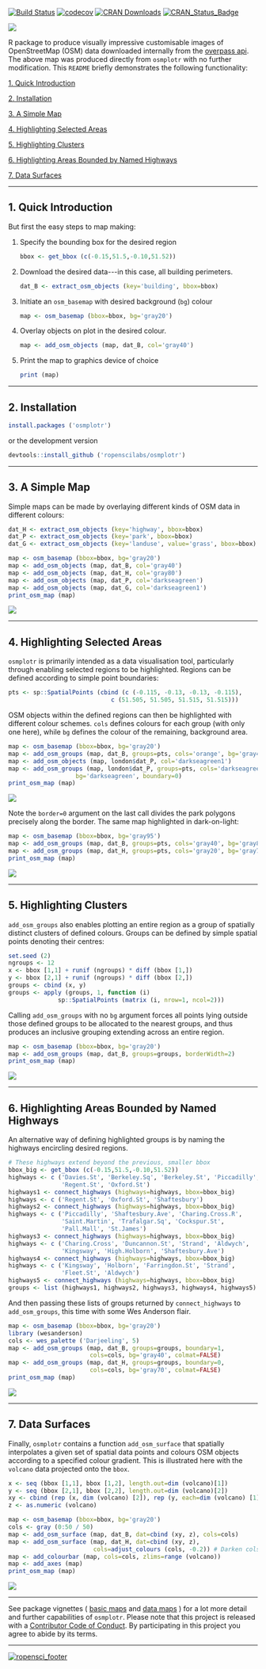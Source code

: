 [![Build Status](https://travis-ci.org/ropenscilabs/osmplotr.svg?branch=master)](https://travis-ci.org/ropenscilabs/osmplotr) [![codecov](https://codecov.io/gh/ropenscilabs/osmplotr/branch/master/graph/badge.svg)](https://codecov.io/gh/ropenscilabs/osmplotr) [![CRAN Downloads](http://cranlogs.r-pkg.org/badges/grand-total/osmplotr?color=orange)](http://cran.r-project.org/package=osmplotr) [![CRAN\_Status\_Badge](http://www.r-pkg.org/badges/version/osmplotr)](http://cran.r-project.org/package=osmplotr)

![](./figure/map1.png)

R package to produce visually impressive customisable images of OpenStreetMap (OSM) data downloaded internally from the [overpass api](http://overpass-api.de/). The above map was produced directly from `osmplotr` with no further modification. This `README` briefly demonstrates the following functionality:

[1. Quick Introduction](#1%20intro)

[2. Installation](#2%20installation)

[3. A Simple Map](#3%20simple%20map)

[4. Highlighting Selected Areas](#4%20highlighting%20areas)

[5. Highlighting Clusters](#5%20highlighting%20clusters)

[6. Highlighting Areas Bounded by Named Highways](#6%20highlighting%20with%20highways)

[7. Data Surfaces](#7%20data%20surfaces)

------------------------------------------------------------------------

<a name="1 intro"></a>1. Quick Introduction
-------------------------------------------

But first the easy steps to map making:

1.  Specify the bounding box for the desired region

    ``` r
    bbox <- get_bbox (c(-0.15,51.5,-0.10,51.52))
    ```

2.  Download the desired data---in this case, all building perimeters.

    ``` r
    dat_B <- extract_osm_objects (key='building', bbox=bbox)
    ```

3.  Initiate an `osm_basemap` with desired background (`bg`) colour

    ``` r
    map <- osm_basemap (bbox=bbox, bg='gray20')
    ```

4.  Overlay objects on plot in the desired colour.

    ``` r
    map <- add_osm_objects (map, dat_B, col='gray40')
    ```

5.  Print the map to graphics device of choice

    ``` r
    print (map)
    ```

------------------------------------------------------------------------

<a name="2 installation"></a>2. Installation
--------------------------------------------

``` r
install.packages ('osmplotr')
```

or the development version

``` r
devtools::install_github ('ropenscilabs/osmplotr')
```

------------------------------------------------------------------------

<a name="3 simple map"></a>3. A Simple Map
------------------------------------------

Simple maps can be made by overlaying different kinds of OSM data in different colours:

``` r
dat_H <- extract_osm_objects (key='highway', bbox=bbox)
dat_P <- extract_osm_objects (key='park', bbox=bbox)
dat_G <- extract_osm_objects (key='landuse', value='grass', bbox=bbox)
```

``` r
map <- osm_basemap (bbox=bbox, bg='gray20')
map <- add_osm_objects (map, dat_B, col='gray40')
map <- add_osm_objects (map, dat_H, col='gray80')
map <- add_osm_objects (map, dat_P, col='darkseagreen')
map <- add_osm_objects (map, dat_G, col='darkseagreen1')
print_osm_map (map)
```

![](./figure/map2.png)

------------------------------------------------------------------------

<a name="4 highlighting areas"></a>4. Highlighting Selected Areas
-----------------------------------------------------------------

`osmplotr` is primarily intended as a data visualisation tool, particularly through enabling selected regions to be highlighted. Regions can be defined according to simple point boundaries:

``` r
pts <- sp::SpatialPoints (cbind (c (-0.115, -0.13, -0.13, -0.115),
                             c (51.505, 51.505, 51.515, 51.515)))
```

OSM objects within the defined regions can then be highlighted with different colour schemes. `cols` defines colours for each group (with only one here), while `bg` defines the colour of the remaining, background area.

``` r
map <- osm_basemap (bbox=bbox, bg='gray20')
map <- add_osm_groups (map, dat_B, groups=pts, cols='orange', bg='gray40')
map <- add_osm_objects (map, london$dat_P, col='darkseagreen1')
map <- add_osm_groups (map, london$dat_P, groups=pts, cols='darkseagreen1',
                   bg='darkseagreen', boundary=0)
print_osm_map (map)
```

![](./figure/map3.png)

Note the `border=0` argument on the last call divides the park polygons precisely along the border. The same map highlighted in dark-on-light:

``` r
map <- osm_basemap (bbox=bbox, bg='gray95')
map <- add_osm_groups (map, dat_B, groups=pts, cols='gray40', bg='gray85')
map <- add_osm_groups (map, dat_H, groups=pts, cols='gray20', bg='gray70')
print_osm_map (map)
```

![](./figure/map4.png)

------------------------------------------------------------------------

<a name="5 highlighting clusters"></a>5. Highlighting Clusters
--------------------------------------------------------------

`add_osm_groups` also enables plotting an entire region as a group of spatially distinct clusters of defined colours. Groups can be defined by simple spatial points denoting their centres:

``` r
set.seed (2)
ngroups <- 12
x <- bbox [1,1] + runif (ngroups) * diff (bbox [1,])
y <- bbox [2,1] + runif (ngroups) * diff (bbox [2,])
groups <- cbind (x, y)
groups <- apply (groups, 1, function (i) 
              sp::SpatialPoints (matrix (i, nrow=1, ncol=2)))
```

Calling `add_osm_groups` with no `bg` argument forces all points lying outside those defined groups to be allocated to the nearest groups, and thus produces an inclusive grouping extending across an entire region.

``` r
map <- osm_basemap (bbox=bbox, bg='gray20')
map <- add_osm_groups (map, dat_B, groups=groups, borderWidth=2)
print_osm_map (map)
```

![](./figure/map5.png)

------------------------------------------------------------------------

<a name="6 highlighting with highways"></a>6. Highlighting Areas Bounded by Named Highways
------------------------------------------------------------------------------------------

An alternative way of defining highlighted groups is by naming the highways encircling desired regions.

``` r
# These highways extend beyond the previous, smaller bbox
bbox_big <- get_bbox (c(-0.15,51.5,-0.10,51.52))
highways <- c ('Davies.St', 'Berkeley.Sq', 'Berkeley.St', 'Piccadilly',
               'Regent.St', 'Oxford.St')
highways1 <- connect_highways (highways=highways, bbox=bbox_big)
highways <- c ('Regent.St', 'Oxford.St', 'Shaftesbury')
highways2 <- connect_highways (highways=highways, bbox=bbox_big)
highways <- c ('Piccadilly', 'Shaftesbury.Ave', 'Charing.Cross.R',
               'Saint.Martin', 'Trafalgar.Sq', 'Cockspur.St',
               'Pall.Mall', 'St.James')
highways3 <- connect_highways (highways=highways, bbox=bbox_big)
highways <- c ('Charing.Cross', 'Duncannon.St', 'Strand', 'Aldwych',
               'Kingsway', 'High.Holborn', 'Shaftesbury.Ave')
highways4 <- connect_highways (highways=highways, bbox=bbox_big)
highways <- c ('Kingsway', 'Holborn', 'Farringdon.St', 'Strand',
               'Fleet.St', 'Aldwych')
highways5 <- connect_highways (highways=highways, bbox=bbox_big)
groups <- list (highways1, highways2, highways3, highways4, highways5)
```

And then passing these lists of groups returned by `connect_highways` to `add_osm_groups`, this time with some Wes Anderson flair.

``` r
map <- osm_basemap (bbox=bbox, bg='gray20')
library (wesanderson)
cols <- wes_palette ('Darjeeling', 5) 
map <- add_osm_groups (map, dat_B, groups=groups, boundary=1,
                       cols=cols, bg='gray40', colmat=FALSE)
map <- add_osm_groups (map, dat_H, groups=groups, boundary=0,
                       cols=cols, bg='gray70', colmat=FALSE)
print_osm_map (map)
```

![](./figure/map6.png)

------------------------------------------------------------------------

<a name="7 data surfaces"></a>7. Data Surfaces
----------------------------------------------

Finally, `osmplotr` contains a function `add_osm_surface` that spatially interpolates a given set of spatial data points and colours OSM objects according to a specified colour gradient. This is illustrated here with the `volcano` data projected onto the `bbox`.

``` r
x <- seq (bbox [1,1], bbox [1,2], length.out=dim (volcano)[1])
y <- seq (bbox [2,1], bbox [2,2], length.out=dim (volcano)[2])
xy <- cbind (rep (x, dim (volcano) [2]), rep (y, each=dim (volcano) [1]))
z <- as.numeric (volcano)
```

``` r
map <- osm_basemap (bbox=bbox, bg='gray20')
cols <- gray (0:50 / 50)
map <- add_osm_surface (map, dat_B, dat=cbind (xy, z), cols=cols)
map <- add_osm_surface (map, dat_H, dat=cbind (xy, z), 
                        cols=adjust_colours (cols, -0.2)) # Darken cols by ~20%
map <- add_colourbar (map, cols=cols, zlims=range (volcano))
map <- add_axes (map)
print_osm_map (map)
```

![](./figure/map7.png)

------------------------------------------------------------------------

See package vignettes ( [basic maps](https://cran.r-project.org/web/packages/osmplotr/vignettes/basic-maps.html) and [data maps](https://cran.r-project.org/web/packages/osmplotr/vignettes/data-maps.html) ) for a lot more detail and further capabilities of `osmplotr`. Please note that this project is released with a [Contributor Code of Conduct](CONDUCT.md). By participating in this project you agree to abide by its terms.

------------------------------------------------------------------------

[![ropensci\_footer](http://ropensci.org/public_images/github_footer.png)](http://ropensci.org)

